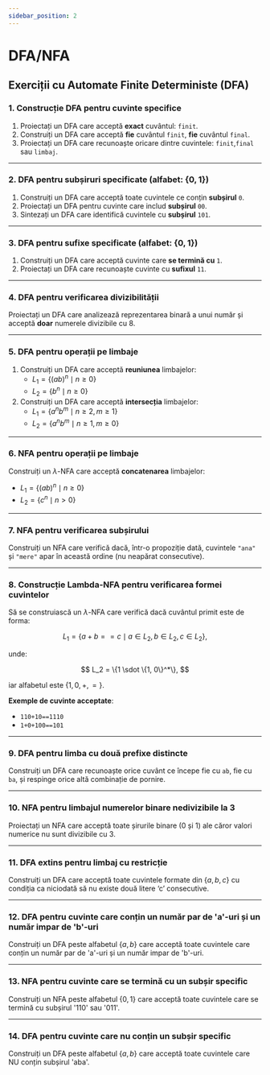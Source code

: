 ```yaml
---
sidebar_position: 2
---
```


# DFA/NFA

## Exerciții cu Automate Finite Deterministe (DFA)

### 1. Construcție DFA pentru cuvinte specifice

1. Proiectați un DFA care acceptă **exact** cuvântul: `finit`.
2. Construiți un DFA care acceptă **fie** cuvântul `finit`, **fie** cuvântul `final`.
3. Proiectați un DFA care recunoaște oricare dintre cuvintele: `finit`,`final` sau `limbaj`.

---

### 2. DFA pentru subșiruri specificate (alfabet: $\{0,1\}$)

1. Construiți un DFA care acceptă toate cuvintele ce conțin **subșirul** `0`.
2. Proiectați un DFA pentru cuvinte care includ **subșirul** `00`.
3. Sintezați un DFA care identifică cuvintele cu **subșirul** `101`.

---

### 3. DFA pentru sufixe specificate (alfabet: $\{0,1\}$)

1. Construiți un DFA care acceptă cuvinte care **se termină cu** `1`.
2. Proiectați un DFA care recunoaște cuvinte cu **sufixul** `11`.

---

### 4. DFA pentru verificarea divizibilității

Proiectați un DFA care analizează reprezentarea binară a unui număr și acceptă **doar** numerele divizibile cu $8$.

---

### 5. DFA pentru operații pe limbaje

1. Construiți un DFA care acceptă **reuniunea** limbajelor:
   - $L_1 = \{ (ab)^n \mid n \geq 0 \}$
   - $L_2 = \{ b^n \mid n \geq 0 \}$
2. Construiți un DFA care acceptă **intersecția** limbajelor:
   - $L_1 = \{ a^n b^m \mid n \geq 2, m \geq 1 \}$
   - $L_2 = \{ a ^n b^m \mid n \geq 1, m \geq 0\}$

---

### 6. NFA pentru operații pe limbaje

Construiți un $\lambda$-NFA care acceptă **concatenarea** limbajelor:

- $L_1 = \{ (ab)^n \mid n \geq 0 \}$
- $L_2 = \{ c^n \mid n \gt 0 \}$

---

### 7. NFA pentru verificarea subșirului

Construiți un NFA care verifică dacă, într-o propoziție dată, cuvintele `"ana"` și `"mere"` apar în această ordine (nu neapărat consecutive).

---

### 8. Construcție Lambda-NFA pentru verificarea formei cuvintelor

Să se construiască un $\lambda$-NFA care verifică dacă cuvântul primit este de forma:

$$
L_1 = \{a+b==c \mid a \in L_2, b \in L_2, c \in L_2\},
$$

unde:

$$
L_2 = \{1 \sdot \{1, 0\}^*\},
$$

iar alfabetul este $\{1, 0, +, =\}$.

**Exemple de cuvinte acceptate**:

- `110+10==1110`
- `1+0+100==101`

---

### 9. DFA pentru limba cu două prefixe distincte

Construiți un DFA care recunoaște orice cuvânt ce începe fie cu `ab`, fie cu `ba`, și respinge orice altă combinație de pornire.

---

### 10. NFA pentru limbajul numerelor binare nedivizibile la 3

Proiectați un NFA care acceptă toate șirurile binare (0 și 1) ale căror valori numerice nu sunt divizibile cu 3.

---

### 11. DFA extins pentru limbaj cu restricție

Construiți un DFA care acceptă toate cuvintele formate din $\{a, b, c\}$ cu condiția ca niciodată să nu existe două litere ‘c’ consecutive.

---

### 12. DFA pentru cuvinte care conțin un număr par de 'a'-uri și un număr impar de 'b'-uri

Construiți un DFA peste alfabetul $\{a, b\}$ care acceptă toate cuvintele care conțin un număr par de 'a'-uri și un număr impar de 'b'-uri.

---

### 13. NFA pentru cuvinte care se termină cu un subșir specific

Construiți un NFA peste alfabetul $\{0, 1\}$ care acceptă toate cuvintele care se termină cu subșirul '110' sau '011'.

---

### 14. DFA pentru cuvinte care nu conțin un subșir specific

Construiți un DFA peste alfabetul $\{a, b\}$ care acceptă toate cuvintele care NU conțin subșirul 'aba'.
